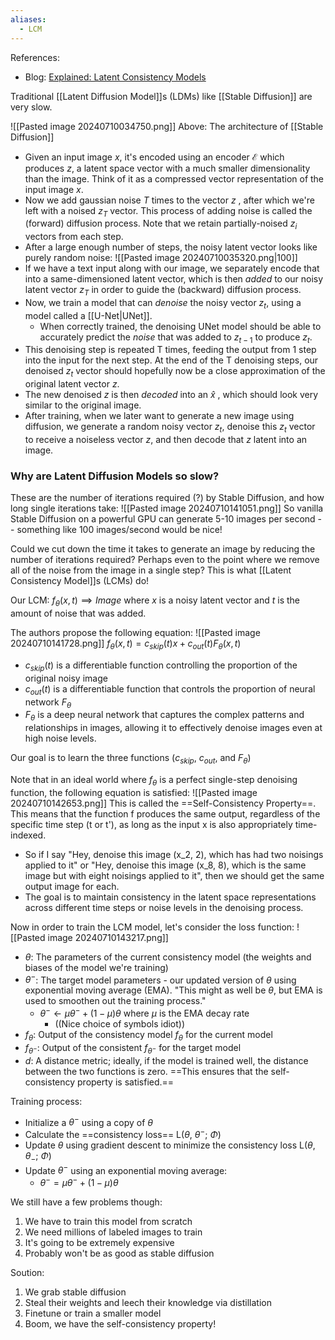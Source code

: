 ```yaml
---
aliases:
  - LCM
---
```

References:
- Blog: [Explained: Latent Consistency Models](https://naklecha.notion.site/explained-latent-consistency-models-13a9290c0fd3427d8d1a1e0bed97bde2?pvs=97#48d3f1efa9e64e269b42b0e2b22242a2)

Traditional [[Latent Diffusion Model]]s (LDMs) like [[Stable Diffusion]] are very slow.

![[Pasted image 20240710034750.png]]
Above: The architecture of [[Stable Diffusion]]
- Given an input image $x$, it's encoded using an encoder $\mathcal{E}$ which produces $z$, a latent space vector with a much smaller dimensionality than the image. Think of it as a compressed vector representation of the input image $x$.
- Now we add gaussian noise $T$ times to the vector $z$ , after which we're left with a noised $z_T$ vector. This process of adding noise is called the (forward) diffusion process. Note that we retain partially-noised $z_i$ vectors from each step.
- After a large enough number of steps, the noisy latent vector looks like purely random noise:
	![[Pasted image 20240710035320.png|100]]
- If we have a text input along with our image, we separately encode that into a same-dimensioned latent vector, which is then *added* to our noisy latent vector $z_T$ in order to guide the (backward) diffusion process.
- Now, we train a model that can *denoise* the noisy vector $z_t$, using a model called a [[U-Net|UNet]].
	- When correctly trained, the denoising UNet model should be able to accurately predict the *noise* that was added to $z_{t-1}$ to produce $z_t$.
- This denoising step is repeated T times, feeding the output from 1 step into the input for the next step. At the end of the T denoising steps, our denoised $z_t$ vector should hopefully now be a close approximation of the original latent vector $z$.
- The new denoised $z$ is then *decoded* into an $\hat{x}$ , which should look very similar to the original image.
- After training, when we later want to generate a new image using diffusion, we generate a random noisy vector $z_t$, denoise this $z_t$ vector to receive a noiseless vector $z$, and then decode that $z$ latent into an image.


### Why are Latent Diffusion Models so slow?

These are the number of iterations required (?) by Stable Diffusion, and how long single iterations take:
![[Pasted image 20240710141051.png]]
So vanilla Stable Diffusion on a powerful GPU can generate 5-10 images per second -- something like 100 images/second would be nice!

Could we cut down the time it takes to generate an image by reducing the number of iterations required? Perhaps even to the point where we remove all of the noise from the image in a single step? This is what [[Latent Consistency Model]]s (LCMs) do!

Our LCM:  $f_{\theta}(x, t) \implies Image$
where $x$ is a noisy latent vector and $t$ is the amount of noise that was added.

The authors propose the following equation:
![[Pasted image 20240710141728.png]]
$f_{\theta}(x,t) = c_{skip}(t)x + c_{out}(t)F_{\theta}(x,t)$
- $c_{skip}(t)$ is a differentiable function controlling the proportion of the original noisy image
- $c_{out}(t)$ is a differentiable function that controls the proportion of neural network $F_{\theta}$
- $F_{\theta}$ is a deep neural network that captures the complex patterns and relationships in images, allowing it to effectively denoise images even at high noise levels.

Our goal is to learn the three functions ($c_{skip}$, $c_{out}$, and $F_{\theta}$)

Note that in an ideal world where $f_{\theta}$ is a perfect single-step denoising function, the following equation is satisfied:
![[Pasted image 20240710142653.png]]
This is called the ==Self-Consistency Property==. This means that the function f produces the same output, regardless of the specific time step (t or t'), as long as the input x is also appropriately time-indexed.
- So if I say "Hey, denoise this image (x_2, 2), which has had two noisings applied to it" or "Hey, denoise this image (x_8, 8), which is the same image but with eight noisings applied to it", then we should get the same output image for each.
- The goal is to maintain consistency in the latent space representations across different time steps or noise levels in the denoising process.

Now in order to train the LCM model, let's consider the loss function:
![[Pasted image 20240710143217.png]]
- $\theta$: The parameters of the current consistency model (the weights and biases of the model we're training)
- $\theta^-$: The target model parameters - our updated version of $\theta$ using exponential moving average (EMA). "This might as well be $\theta$, but EMA is used to smoothen out the training process."
	- $\theta^- \leftarrow \mu\theta^- + (1-\mu)\theta$  where $\mu$ is the EMA decay rate
		- ((Nice choice of symbols idiot))
- $f_{\theta}$: Output of the consistency model $f_\theta$ for the current model
- $f_{\theta^-}$: Output of the consistent $f_{\theta^-}$ for the target model
- $d$: A distance metric; ideally, if the model is trained well, the distance between the two functions is zero. ==This ensures that the self-consistency property is satisfied.==

Training process:
- Initialize a $\theta^-$ using a copy of $\theta$
- Calculate the ==consistency loss== L($\theta$, $\theta^-$; $\Phi$) 
- Update $\theta$ using gradient descent to minimize the consistency loss L($\theta$, $\theta_-$; $\Phi$)
- Update $\theta^-$ using an exponential moving average:
	- $\theta^- = \mu\theta^- + (1-\mu)\theta$ 

We still have a few problems though:
1. We have to train this model from scratch
2. We need millions of labeled images to train
3. It's going to be extremely expensive
4. Probably won't be as good as stable diffusion

Soution:
1. We grab stable diffusion
2. Steal their weights and leech their knowledge via distillation
3. Finetune or train a smaller model
4. Boom, we have the self-consistency property!